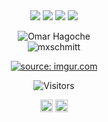 
<div align=center>

   <img src="https://img.shields.io/badge/-c%23-purple?style=for-the-badge" />
   <img src="https://img.shields.io/badge/-MSSQL-orange?style=for-the-badge" />
   <img src="https://img.shields.io/badge/-Xamarin-blue?style=for-the-badge" />
   <img src="https://img.shields.io/badge/-Angular-red?style=for-the-badge" />

   <p align="center"> <img src="https://github-readme-stats.vercel.app/api?username=omarhagoche&show_icons=true" alt="Omar Hagoche" /> <br>
   <img src="https://github-readme-stats.vercel.app/api/top-langs/?username=omarhagoche&layout=compact&hide=html" alt="mxschmitt" /></p>
  </div>

<p align=center><a href="https://imgur.com/avEOGqH"><img src="https://i.imgur.com/avEOGqH.png" title="source: imgur.com"  /></a></p>

<p align=center>                           
  <img align=center  src="https://visitor-badge.laobi.icu/badge?page_id=omarhagoche.omarhagoche" alt="Visitors">                     
</p>

<p align="center">
<a href="https://instagram.com/kodigo88/" target="blank"><img align="center" src="https://cdn.jsdelivr.net/npm/simple-icons@3.0.1/icons/instagram.svg" alt="dipankarpal5050" height="20" width="20" /></a>
<a href="https://fb.com/omar.hakoush" target="blank"><img align="center" src="https://cdn.jsdelivr.net/npm/simple-icons@3.0.1/icons/facebook.svg" alt="deep.neon" height="20" width="20" /></a>
</p>


